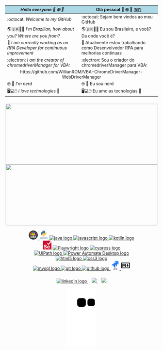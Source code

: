 <table>
  <thead style='background-color: #ADD8E6'>
    <tr>
      <th><em>Hello everyone 👋 🤓 🖖</em></th>
      <th>Olá pessoal 👋 🤓 🖖 🇧🇷</th>
    </tr>
  </thead>
  <tbody>
    <tr>
      <td>:octocat: <em>Welcome to my GitHub</em></td>
      <td>:octocat: Sejam bem vindos ao meu GitHub</td>
    </tr>
    <tr>
      <td>🌎🇧🇷💚💛 <em>I'm Brazilian, how about you? Where are you from?</em></td>
      <td>🌎🇧🇷💚💛 Eu sou Brasileiro, e você? Da onde você é?</td>
    </tr>
    <tr>
      <td>🔭 <em>I am currently working as an RPA Developer for continuous improvement</em></td>
      <td>🔭 Atualmente estou trabalhando como Desenvolvedor RPA para melhorias contínuas</td>
    </tr>
    <tr>
      <td>:electron: <em>I am the creator of chromedriverManager for VBA:</em></td>
      <td>:electron: Sou o criador do chromedriverManager para VBA:</td>
    </tr>
    <tr>
      <td colspan="2" style="text-align: center">https://github.com/WillianROM/VBA-ChromeDriverManager-WebDriverManager</td>
    </tr>
    <tr>
      <td>🤓 🖖 <em>I'm nerd</em></td>
      <td>🤓 🖖 Eu sou nerd</td>
    </tr>
    <tr>
      <td>🖥️💻🖱️ <em>I love technologies</em> 💖</td>
      <td>🖥️💻🖱️ Eu amo as tecnologias 💖</td>
    </tr>
  </tbody>
</table>


<!--
**WillianROM/WillianROM** is a ✨ _special_ ✨ repository because its `README.md` (this file) appears on your GitHub profile.

Here are some ideas to get you started:

- 🔭 I’m currently working on ...
- 🌱 I’m currently learning ...
- 👯 I’m looking to collaborate on ...
- 🤔 I’m looking for help with ...
- 💬 Ask me about ...
- 📫 How to reach me: ...
- 😄 Pronouns: ...
- ⚡ Fun fact: ...
-->

###


<div align="center">
    <a href="https://github.com/WillianROM">
  <img height="200" width="500" align="center" src="https://github-readme-stats.vercel.app/api?username=WillianROM&show_icons=true&theme=onedark"/>
  
  <img height="200" width="500" align="center" src="https://github-readme-stats.vercel.app/api/top-langs/?username=willianROM&layout=compact&langs_count=10&theme=onedark" />
  
 
</div>
 <br>
</div>

<div align="center">
  <img src="https://github.com/WillianROM/WillianROM/blob/main/.github/imagem/vba.png" height="30" width="30" alt="vba logo"  />
  <img src="https://github.com/devicons/devicon/blob/v2.15.1/icons/python/python-original-wordmark.svg" height="30" width="30" alt="python logo"  />
  <img src="https://cdn.jsdelivr.net/gh/devicons/devicon/icons/java/java-original.svg" height="30" width="30" alt="java logo"  />
  <img src="https://cdn.jsdelivr.net/gh/devicons/devicon/icons/javascript/javascript-original.svg" height="30" width="30" alt="javascript logo"  />
  <img src="https://upload.wikimedia.org/wikipedia/commons/7/74/Kotlin_Icon.png" height="30" width="30" alt="kotlin logo"  />
</div>
<div align="center">
  <img src="https://github.com/devicons/devicon/blob/v2.15.1/icons/selenium/selenium-original.svg" height="30" width="30" alt="selenium logo"  />
  <img src="https://pbs.twimg.com/profile_images/1318604600677527552/stk8sqYZ_400x400.png" height="30" width="30" alt="Playwright logo"  />
  <img src="https://img.jsdelivr.com/github.com/cypress-io.png" height="30" width="30" alt="cypress logo"  />
</div>
<div align="center">
  <img src="https://upload.wikimedia.org/wikipedia/en/thumb/8/80/UiPath_2019_Corporate_Logo.png/220px-UiPath_2019_Corporate_Logo.png" height="30" width="80" alt="UiPath logo"  />
  <img src="https://smartbridge.com/automation/wp-content/uploads/sites/5/Power-Automate-22-400x128.png" height="30" width="80" alt="Power Automate Desktop logo"  />
</div>
<div align="center">
  <img src="https://cdn.jsdelivr.net/gh/devicons/devicon/icons/html5/html5-original.svg" height="30" width="30" alt="html5 logo"  />
  <img src="https://cdn.jsdelivr.net/gh/devicons/devicon/icons/css3/css3-original.svg" height="30" width="30" alt="css3 logo"  />
</div>
<div align="center">
  <img src="https://cdn.jsdelivr.net/gh/devicons/devicon/icons/mysql/mysql-original.svg" height="30" width="30" alt="mysql logo"  />
  <img src="https://cdn.jsdelivr.net/gh/devicons/devicon/icons/git/git-original.svg" height="30" width="30" alt="git logo"  />
  <img src="https://cdn.jsdelivr.net/gh/devicons/devicon/icons/github/github-original.svg" height="30" width="30" alt="github logo"  />
  <img src="https://github.com/devicons/devicon/blob/v2.15.1/icons/jira/jira-original-wordmark.svg" height="30" width="30" alt="jira logo"  />
  <img src="https://github.com/devicons/devicon/blob/v2.15.1/icons/markdown/markdown-original.svg" height="30" width="30" alt="markdown logo"  />
</div>

###

<div align="center">
  <a href="https://www.linkedin.com/in/WillianROM/" target="_blank">
        <img src="https://img.shields.io/static/v1?message=LinkedIn&logo=linkedin&label=&color=0077B5&logoColor=white&labelColor=&style=for-the-badge" height="35" alt="linkedin logo"  />
  </a>
  &nbsp;&nbsp; 
  <a href="https://www.youtube.com/channel/UCFOH98W1eYYtNmVx4qo3wLQ" target="_blank">
        <img src="https://img.shields.io/badge/-Youtube-%23EA4335?style=for-the-badge&logo=youtube&logoColor=white" height="35"  target="_blank">
  </a>
  &nbsp;&nbsp;
  <a href="https://medium.com/@willrafamelo" target="_blank">
        <img src="https://img.shields.io/static/v1?message=medium&logo=medium&label=&color=000304&logoColor=white&labelColor=&style=for-the-badge" height="35"  target="_blank">
  </a>
  
![Snake animation](https://github.com/WillianROM/WillianROM/blob/output/github-contribution-grid-snake.svg)

</div>


